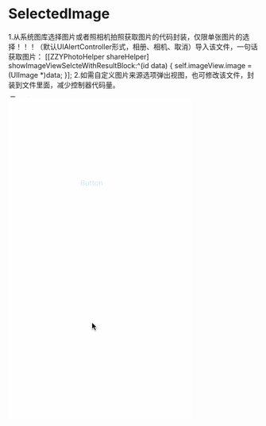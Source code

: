 # SelectedImage
1.从系统图库选择图片或者照相机拍照获取图片的代码封装，仅限单张图片的选择！！！（默认UIAlertController形式，相册、相机、取消）导入该文件，一句话获取图片：
[[ZZYPhotoHelper shareHelper] showImageViewSelcteWithResultBlock:^(id data) {
        self.imageView.image = (UIImage *)data;
}];
2.如需自定义图片来源选项弹出视图，也可修改该文件，封装到文件里面，减少控制器代码量。

 ![image](https://github.com/zhouZhiYonglog/SelectedImage/blob/master/SelectImage/图片选择.gif)
